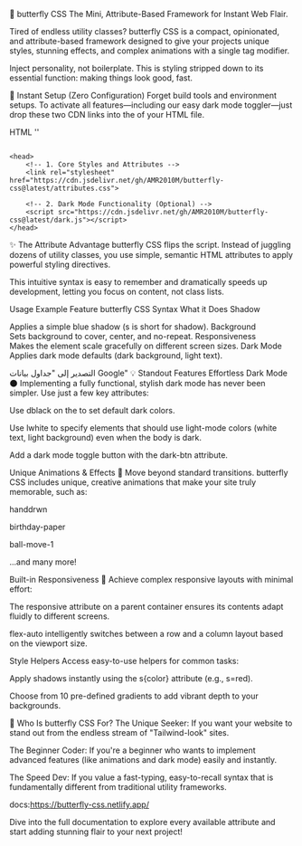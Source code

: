 🦋 butterfly CSS
The Mini, Attribute-Based Framework for Instant Web Flair.

Tired of endless utility classes? butterfly CSS is a compact, opinionated, and attribute-based framework designed to give your projects unique styles, stunning effects, and complex animations with a single tag modifier.

Inject personality, not boilerplate. This is styling stripped down to its essential function: making things look good, fast.

🚀 Instant Setup (Zero Configuration)
Forget build tools and environment setups. To activate all features—including our easy dark mode toggler—just drop these two CDN links into the <head> of your HTML file.

HTML
''
<pre><code>
&lt;head&gt;
    &lt;!-- 1. Core Styles and Attributes --&gt;
    &lt;link rel="stylesheet" href="https://cdn.jsdelivr.net/gh/AMR2010M/butterfly-css@latest/attributes.css"&gt;

    &lt;!-- 2. Dark Mode Functionality (Optional) --&gt;
    &lt;script src="https://cdn.jsdelivr.net/gh/AMR2010M/butterfly-css@latest/dark.js"&gt;&lt;/script&gt;
&lt;/head&gt;
</code></pre>

✨ The Attribute Advantage
butterfly CSS flips the script. Instead of juggling dozens of utility classes, you use simple, semantic HTML attributes to apply powerful styling directives.

This intuitive syntax is easy to remember and dramatically speeds up development, letting you focus on content, not class lists.

Usage Example
Feature	butterfly CSS Syntax	What it Does
Shadow	<div s=blue>	Applies a simple blue shadow (s is short for shadow).
Background	<div bg=auto>	Sets background to cover, center, and no-repeat.
Responsiveness	<div responsive>	Makes the element scale gracefully on different screen sizes.
Dark Mode	<body dblack>	Applies dark mode defaults (dark background, light text).

التصدير إلى "جداول بيانات Google"
💡 Standout Features
Effortless Dark Mode 🌑
Implementing a fully functional, stylish dark mode has never been simpler. Use just a few key attributes:

Use dblack on the <body> to set default dark colors.

Use lwhite to specify elements that should use light-mode colors (white text, light background) even when the body is dark.

Add a dark mode toggle button with the dark-btn attribute.

Unique Animations & Effects 💫
Move beyond standard transitions. butterfly CSS includes unique, creative animations that make your site truly memorable, such as:

handdrwn

birthday-paper

ball-move-1

...and many more!

Built-in Responsiveness 📱
Achieve complex responsive layouts with minimal effort:

The responsive attribute on a parent container ensures its contents adapt fluidly to different screens.

flex-auto intelligently switches between a row and a column layout based on the viewport size.

Style Helpers
Access easy-to-use helpers for common tasks:

Apply shadows instantly using the s{color} attribute (e.g., s=red).

Choose from 10 pre-defined gradients to add vibrant depth to your backgrounds.

🎯 Who Is butterfly CSS For?
The Unique Seeker: If you want your website to stand out from the endless stream of "Tailwind-look" sites.

The Beginner Coder: If you're a beginner who wants to implement advanced features (like animations and dark mode) easily and instantly.

The Speed Dev: If you value a fast-typing, easy-to-recall syntax that is fundamentally different from traditional utility frameworks.

docs:https://butterfly-css.netlify.app/


Dive into the full documentation to explore every available attribute and start adding stunning flair to your next project!
